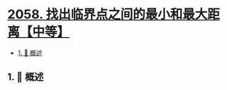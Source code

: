 # [2058. 找出临界点之间的最小和最大距离【中等】](https://github.com/tnotesjs/TNotes.leetcode/tree/main/notes/2058.%20%E6%89%BE%E5%87%BA%E4%B8%B4%E7%95%8C%E7%82%B9%E4%B9%8B%E9%97%B4%E7%9A%84%E6%9C%80%E5%B0%8F%E5%92%8C%E6%9C%80%E5%A4%A7%E8%B7%9D%E7%A6%BB%E3%80%90%E4%B8%AD%E7%AD%89%E3%80%91)

<!-- region:toc -->

- [1. 📝 概述](#1--概述)

<!-- endregion:toc -->

## 1. 📝 概述
